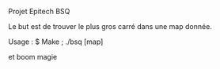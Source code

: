 Projet Epitech BSQ

Le but est de trouver le plus gros carré dans une map donnée.

Usage : 
$ Make ; ./bsq [map]

et boom magie
